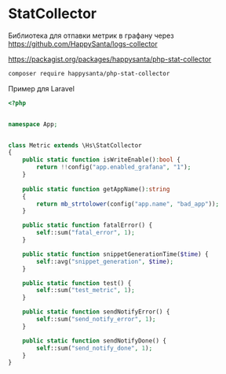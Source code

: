 # StatCollector

Библиотека для отпавки метрик в графану через https://github.com/HappySanta/logs-collector

https://packagist.org/packages/happysanta/php-stat-collector

```bash
composer require happysanta/php-stat-collector
```


Пример для Laravel
```php
<?php


namespace App;


class Metric extends \Hs\StatCollector
{
    public static function isWriteEnable():bool {
        return !!config("app.enabled_grafana", "1");
    }
    
    public static function getAppName():string
    {
        return mb_strtolower(config("app.name", "bad_app"));
    }

    public static function fatalError() {
        self::sum("fatal_error", 1);
    }

    public static function snippetGenerationTime($time) {
        self::avg("snippet_generation", $time);
    }

    public static function test() {
        self::sum("test_metric", 1);
    }

    public static function sendNotifyError() {
        self::sum("send_notify_error", 1);
    }

    public static function sendNotifyDone() {
        self::sum("send_notify_done", 1);
    }
}
```